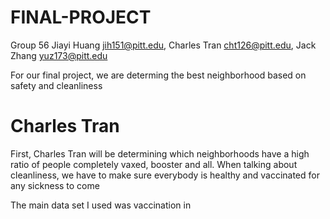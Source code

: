 # FINAL-PROJECT
Group 56 Jiayi Huang jih151@pitt.edu, Charles Tran cht126@pitt.edu, Jack Zhang yuz173@pitt.edu 

For our final project, we are determing the best neighborhood based on safety and cleanliness 

# Charles Tran
First, Charles Tran will be determining which neighborhoods have a high ratio of people completely vaxed, booster and all. When talking about cleanliness, we have to make sure everybody is healthy and vaccinated for any sickness to come 

The main data set I used was vaccination in